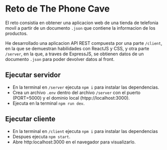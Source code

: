 # Reto de The Phone Cave

El reto consistia en obtener una aplicacion web de una tienda de telefonia movil a partir de un documento <code>.json</code> que contiene la informacion de los productos.

He desarrollado una aplicacion API REST compuesta por una parte <code>/client</code>, en la que se demuestran habilidades con ReactJS y CSS, y otra parte <code>/server</code>, en la que, a traves de ExpressJS, se obtienen datos de un documento <code>.json</code> para poder devolver datos al front.

## Ejecutar servidor

- En la terminal en <code>/server</code> ejecuta <code>npm i</code> para instalar las dependencias. 
- Crea un archivo <code>.env</code> dentro del archivo <code>/server</code> con el puerto (PORT=5000) y el dominio local (htpp://localhost:3000).
- Ejecuta en la terminal <code>npm run dev</code>.


## Ejecutar cliente

- En la terminal en <code>/client</code> ejecuta <code>npm i</code> para instalar las dependencias 
- Despues ejecuta <code>npm start</code>.
- Abre http:localhost:3000 en el navegador para visualizarlo.
